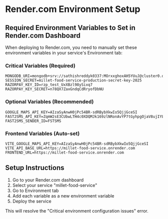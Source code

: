 # Render.com Environment Setup

## Required Environment Variables to Set in Render.com Dashboard

When deploying to Render.com, you need to manually set these environment variables in your service's Environment tab:

### Critical Variables (Required)
```
MONGODB_URI=mongodb+srv://sathishreddyk0337:MOrxxghoxAH5YUuJ@cluster0.qtzr9hy.mongodb.net/Aayuv
SESSION_SECRET=millet-food-service-production-secret-key-2025
RAZORPAY_KEY_ID=rzp_test_UxXBzl98ySixq7
RAZORPAY_KEY_SECRET=n78QX7ZaxGndqCdRryofDbNU
```

### Optional Variables (Recommended)
```
GOOGLE_MAPS_API_KEY=AIzaSyAnwH0jPc54BR-sdRBybXkwIo5QjjGceSI
FAST2SMS_API_KEY=ZqmW2sE3CUbwLTH4c0XDQMJk169zlNRonAvYP7tGyhpgOjaV8ujIYLf1CMOBQaKR93qdcE6ySmTZrNW5
FAST2SMS_SENDER_ID=FSTSMS
```

### Frontend Variables (Auto-set)
```
VITE_GOOGLE_MAPS_API_KEY=AIzaSyAnwH0jPc54BR-sdRBybXkwIo5QjjGceSI
VITE_API_BASE_URL=https://millet-food-service.onrender.com
FRONTEND_URL=https://millet-food-service.onrender.com
```

## Setup Instructions

1. Go to your Render.com dashboard
2. Select your service "millet-food-service"
3. Go to Environment tab
4. Add each variable as a new environment variable
5. Deploy the service

This will resolve the "Critical environment configuration issues" error.